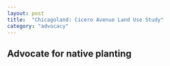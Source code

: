 ```yaml
---
layout: post
title:  "Chicagoland: Cicero Avenue Land Use Study"
category: "advocacy"
---
```


## Advocate for native planting

